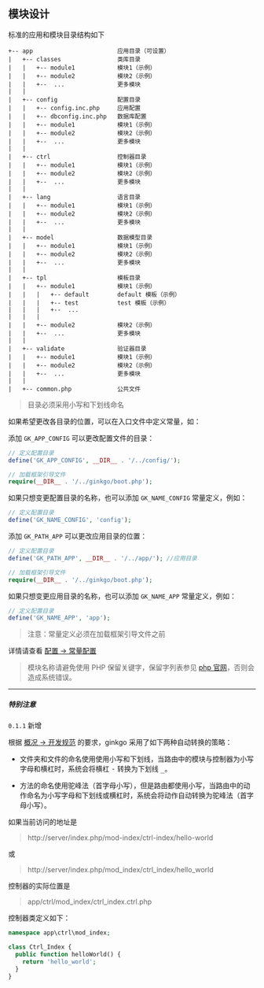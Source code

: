## 模块设计

标准的应用和模块目录结构如下

```
+-- app                        应用目录（可设置）
|   +-- classes                类库目录
|   |   +-- module1            模块1（示例）
|   |   +-- module2            模块2（示例）
|   |   +--  ...               更多模块
|   |
|   +-- config                 配置目录
|   |   +-- config.inc.php     应用配置
|   |   +-- dbconfig.inc.php   数据库配置
|   |   +-- module1            模块1（示例）
|   |   +-- module2            模块2（示例）
|   |   +--  ...               更多模块
|   |
|   +-- ctrl                   控制器目录
|   |   +-- module1            模块1（示例）
|   |   +-- module2            模块2（示例）
|   |   +--  ...               更多模块
|   |
|   +-- lang                   语言目录
|   |   +-- module1            模块1（示例）
|   |   +-- module2            模块2（示例）
|   |   +--  ...               更多模块
|   |
|   +-- model                  数据模型目录
|   |   +-- module1            模块1（示例）
|   |   +-- module2            模块2（示例）
|   |   +--  ...               更多模块
|   |
|   +-- tpl                    模板目录
|   |   +-- module1            模块1（示例）
|   |   |   +-- default        default 模板（示例）
|   |   |   +-- test           test 模板（示例）
|   |   |   +--  ...
|   |   |
|   |   +-- module2            模块2（示例）
|   |   +--  ...               更多模块
|   |
|   +-- validate               验证器目录
|   |   +-- module1            模块1（示例）
|   |   +-- module2            模块2（示例）
|   |   +--  ...               更多模块
|   |
|   +-- common.php             公共文件
```

> 目录必须采用小写和下划线命名

如果希望更改各目录的位置，可以在入口文件中定义常量，如：

添加 `GK_APP_CONFIG` 可以更改配置文件的目录：

``` php
// 定义配置目录
define('GK_APP_CONFIG', __DIR__ . '/../config/');

// 加载框架引导文件
require(__DIR__ . '/../ginkgo/boot.php');
```

如果只想变更配置目录的名称，也可以添加 `GK_NAME_CONFIG` 常量定义，例如：

``` php
// 定义配置目录
define('GK_NAME_CONFIG', 'config');
```

添加 `GK_PATH_APP` 可以更改应用目录的位置：

``` php
// 定义配置目录
define('GK_PATH_APP', __DIR__ . '/../app/'); //应用目录

// 加载框架引导文件
require(__DIR__ . '/../ginkgo/boot.php');
```

如果只想变更应用目录的名称，也可以添加 `GK_NAME_APP` 常量定义，例如：

``` php
// 定义配置目录
define('GK_NAME_APP', 'app');
```

> 注意：常量定义必须在加载框架引导文件之前

详情请查看 [配置 -> 常量配置](../config/const.md)

> 模块名称请避免使用 PHP 保留关键字，保留字列表参见 [php 官网](http://www.php.net/manual/zh/reserved.keywords.php)，否则会造成系统错误。

----------

##### 特别注意

`0.1.1` 新增

根据 [概况 -> 开发规范](../index/spec.md) 的要求，ginkgo 采用了如下两种自动转换的策略：

* 文件夹和文件的命名使用使用小写和下划线，当路由中的模块与控制器为小写字母和横杠时，系统会将横杠 <kbd>-</kbd> 转换为下划线 <kbd>_</kbd>。

* 方法的命名使用驼峰法（首字母小写），但是路由都使用小写，当路由中的动作命名为小写字母和下划线或横杠时，系统会将动作自动转换为驼峰法（首字母小写）。

如果当前访问的地址是

> http://server/index.php/mod-index/ctrl-index/hello-world

或

> http://server/index.php/mod_index/ctrl_index/hello_world

控制器的实际位置是

> app/ctrl/mod_index/ctrl_index.ctrl.php

控制器类定义如下：

``` php
namespace app\ctrl\mod_index;

class Ctrl_Index {
  public function helloWorld() {
    return 'hello_world';
  }
}
```
